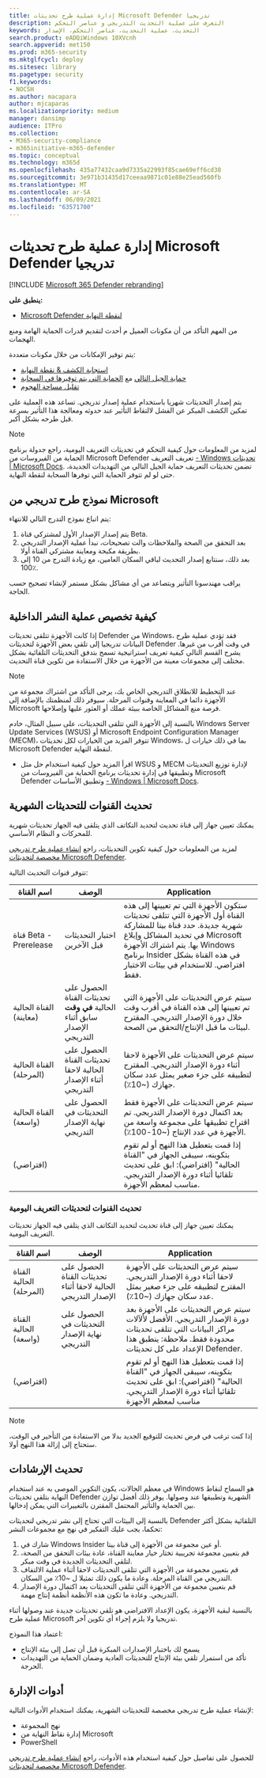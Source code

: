 ```yaml
---
title: إدارة عملية طرح تحديثات Microsoft Defender تدريجيا
description: التعرف على عملية التحديث التدريجي و عناصر التحكم
keywords: التحديث، عملية التحديث، عناصر التحكم، الإصدار
search.product: eADQiWindows 10XVcnh
search.appverid: met150
ms.prod: m365-security
ms.mktglfcycl: deploy
ms.sitesec: library
ms.pagetype: security
f1.keywords:
- NOCSH
ms.author: macapara
author: mjcaparas
ms.localizationpriority: medium
manager: dansimp
audience: ITPro
ms.collection:
- M365-security-compliance
- m365initiative-m365-defender
ms.topic: conceptual
ms.technology: m365d
ms.openlocfilehash: 435a77432caa9d7335a22993f85cae69eff6cd38
ms.sourcegitcommit: 3e971b31435d17ceeaa9871c01e88e25ead560fb
ms.translationtype: MT
ms.contentlocale: ar-SA
ms.lasthandoff: 06/09/2021
ms.locfileid: "63571700"
---
```

#  <a name="manage-the-gradual-rollout-process-for-microsoft-defender-updates"></a>إدارة عملية طرح تحديثات Microsoft Defender تدريجيا

[!INCLUDE [Microsoft 365 Defender rebranding](../../includes/microsoft-defender.md)]


**ينطبق على:**

- [Microsoft Defender لنقطة النهاية](/microsoft-365/security/defender-endpoint/)


من المهم التأكد من أن مكونات العميل م أحدث لتقديم قدرات الحماية الهامة ومنع الهجمات.

يتم توفير الإمكانات من خلال مكونات متعددة: 

- [استجابة الكشف & نقطة النهاية](overview-endpoint-detection-response.md) 
- [حماية الجيل التالي](microsoft-defender-antivirus-in-windows-10.md#microsoft-defender-antivirus-your-next-generation-protection) مع [الحماية التي يتم توفيرها في السحابة](cloud-protection-microsoft-defender-antivirus.md) 
- [تقليل مساحة الهجوم](overview-attack-surface-reduction.md)

يتم إصدار التحديثات شهريا باستخدام عملية إصدار تدريجي. تساعد هذه العملية على تمكين الكشف المبكر عن الفشل لالتقاط التأثير عند حدوثه ومعالجة هذا التأثير بسرعة قبل طرحه بشكل أكبر. 

> [!NOTE]
> لمزيد من المعلومات حول كيفية التحكم في تحديثات التعريف اليومية، راجع جدولة برنامج الحماية من الفيروسات من Microsoft Defender تعريف التعريف [- Windows تحديثات | Microsoft Docs](manage-protection-update-schedule-microsoft-defender-antivirus.md). تضمن تحديثات التعريف حماية الجيل التالي من التهديدات الجديدة، حتى لو لم تتوفر الحماية التي توفرها السحابة لنقطة النهاية.

## <a name="microsoft-gradual-rollout-model"></a>نموذج طرح تدريجي من Microsoft

يتم اتباع نموذج التدرج التالي للانتهاء:

1. يتم إصدار الإصدار الأول لمشتركي قناة Beta.
2. بعد التحقق من الصحة والملاحظات والت تصحيحات، نبدأ عملية الإصدار التدريجي بطريقة مكبحة ومعاينة مشتركي القناة أولا.
3. بعد ذلك، سنتابع إصدار التحديث لباقي السكان العامين، مع زيادة التدرج من 10 إلى 100٪.

يراقب مهندسونا التأثير ويتصاعد من أي مشاكل بشكل مستمر لإنشاء تصحيح حسب الحاجة.

## <a name="how-to-customize-your-internal-deployment-process"></a>كيفية تخصيص عملية النشر الداخلية

إذا كانت الأجهزة تتلقى تحديثات Defender من Windows، فقد تؤدي عملية طرح البيانات تدريجيا إلى تلقي بعض الأجهزة لتحديثات Defender في وقت أقرب من غيرها. يشرح القسم التالي كيفية تعريف استراتيجية تسمح بتدفق التحديثات التلقائية بشكل مختلف إلى مجموعات معينة من الأجهزة من خلال الاستفادة من تكوين قناة التحديث.

> [!NOTE]
> عند التخطيط للانطلاق التدريجي الخاص بك، يرجى التأكد من اشتراك مجموعة من الأجهزة دائما في المعاينة وقنوات المرحلة. سيوفر ذلك لمنظمتك بالإضافة إلى Microsoft فرصة منع المشاكل الخاصة ببيئة عملك أو العثور عليها وإصلاحها.

بالنسبة إلى الأجهزة التي تتلقى التحديثات، على سبيل المثال، خادم Windows Server Update Services (WSUS) أو Microsoft Endpoint Configuration Manager (MECM)، تتوفر المزيد من الخيارات لكل تحديثات Windows، بما في ذلك خيارات ل Microsoft Defender لنقطة النهاية.

- اقرأ المزيد حول كيفية استخدام حل مثل WSUS و MECM لإدارة توزيع التحديثات وتطبيقها في إدارة تحديثات برنامج الحماية من الفيروسات من Microsoft Defender وتطبيق الأساسات [- Windows | Microsoft Docs](manage-updates-baselines-microsoft-defender-antivirus.md#product-updates).

## <a name="update-channels-for-monthly-updates"></a>تحديث القنوات للتحديثات الشهرية

يمكنك تعيين جهاز إلى قناة تحديث لتحديد التكاتف الذي يتلقى فيه الجهاز تحديثات شهرية للمحركات و النظام الأساسي.

لمزيد من المعلومات حول كيفية تكوين التحديثات، راجع [إنشاء عملية طرح تدريجي مخصصة لتحديثات Microsoft Defender](configure-updates.md).

تتوفر قنوات التحديث التالية:

| اسم القناة  | الوصف  | Application  |
|-|-|-|
| قناة Beta - Prerelease  | اختبار التحديثات قبل الآخرين  | ستكون الأجهزة التي تم تعيينها إلى هذه القناة أول الأجهزة التي تتلقى تحديثات شهرية جديدة. حدد قناة بيتا للمشاركة في تحديد المشاكل وإبلاغ Microsoft بها. يتم اشتراك الأجهزة Windows برنامج Insider في هذه القناة بشكل افتراضي. للاستخدام في بيئات الاختبار فقط.  |
| القناة الحالية (معاينة)  | الحصول على تحديثات القناة الحالية **في وقت** سابق أثناء الإصدار التدريجي  | سيتم عرض التحديثات على الأجهزة التي تم تعيينها إلى هذه القناة في أقرب وقت خلال دورة الإصدار التدريجي. المقترح لبيئات ما قبل الإنتاج/التحقق من الصحة.  |
| القناة الحالية (المرحلة)  | الحصول على تحديثات القناة الحالية لاحقا أثناء الإصدار التدريجي  | سيتم عرض التحديثات على الأجهزة لاحقا أثناء دورة الإصدار التدريجي. المقترح لتطبيقه على جزء صغير يمثل عدد سكان جهازك (~10٪).  |
| القناة الحالية (واسعة) | الحصول على التحديثات في نهاية الإصدار التدريجي  | سيتم عرض التحديثات على الأجهزة فقط بعد اكتمال دورة الإصدار التدريجي. تم اقتراح تطبيقها على مجموعة واسعة من الأجهزة في عدد الإنتاج (~10-100٪).  |
| (افتراضي)  |   | إذا قمت بتعطيل هذا النهج أو لم تقوم بتكوينه، سيبقى الجهاز في "القناة الحالية" (افتراضي): ابق على تحديث تلقائيا أثناء دورة الإصدار التدريجي. مناسب لمعظم الأجهزة.  |

### <a name="update-channels-for-daily-definition-updates"></a>تحديث القنوات لتحديثات التعريف اليومية

يمكنك تعيين جهاز إلى قناة تحديث لتحديد التكاتف الذي يتلقى فيه الجهاز تحديثات التعريف اليومية.
  
| اسم القناة  | الوصف  | Application  |
|-|-|-|
| القناة الحالية (المرحلة)  | الحصول على تحديثات القناة الحالية لاحقا أثناء الإصدار التدريجي  | سيتم عرض التحديثات على الأجهزة لاحقا أثناء دورة الإصدار التدريجي. المقترح لتطبيقه على جزء صغير يمثل عدد سكان جهازك (~10٪).  |
| القناة الحالية (واسعة) | الحصول على التحديثات في نهاية الإصدار التدريجي  | سيتم عرض التحديثات على الأجهزة بعد دورة الإصدار التدريجي. الأفضل لألآلات مراكز البيانات التي تتلقى تحديثات محدودة فقط. ملاحظة: ينطبق هذا الإعداد على كل تحديثات Defender.  |
| (افتراضي)  |   | إذا قمت بتعطيل هذا النهج أو لم تقوم بتكوينه، سيبقى الجهاز في "القناة الحالية" (افتراضي): ابق على تحديث تلقائيا أثناء دورة الإصدار التدريجي. مناسب لمعظم الأجهزة  |

> [!NOTE]
> إذا كنت ترغب في فرض تحديث للتوقيع الجديد بدلا من الاستفادة من التأخير في الوقت، ستحتاج إلى إزالة هذا النهج أولا.

## <a name="update-guidance"></a>تحديث الإرشادات

في معظم الحالات، يكون التكوين الموصى به عند استخدام Windows هو السماح لنقاط النهاية بتلقي تحديثات Defender الشهرية وتطبيقها عند وصولها. يوفر ذلك أفضل توازن بين الحماية والتأثير المحتمل المقترن بالتغييرات التي يمكن إدخالها.

بالنسبة إلى البيئات التي تحتاج إلى نشر تدريجي لتحديثات Defender التلقائية بشكل أكثر تحكما، يجب عليك التفكير في نهج مع مجموعات النشر:

1. شارك في Windows Insider أو عين مجموعة من الأجهزة إلى قناة بيتا.
2. قم بتعيين مجموعة تجريبية تختار خيار معاينة القناة، عادة بيئات التحقق من الصحة، لتلقي التحديثات الجديدة في وقت مبكر.
3. قم بتعيين مجموعة من الأجهزة التي تتلقى التحديثات لاحقا أثناء عملية الالتفاف التدريجي من القناة المرحلة. وعادة ما يكون ذلك تمثيلا ل ~10٪ من السكان.
4. قم بتعيين مجموعة من الأجهزة التي تتلقى التحديثات بعد اكتمال دورة الإصدار التدريجي. وعادة ما تكون هذه الأنظمة أنظمة إنتاج مهمة.

بالنسبة لبقية الأجهزة، يكون الإعداد الافتراضي هو تلقي تحديثات جديدة عند وصولها أثناء عملية طرح Microsoft تدريجيا ولا يلزم إجراء أي تكوين آخر. 

اعتماد هذا النموذج:
- يسمح لك باختبار الإصدارات المبكرة قبل أن تصل إلى بيئة الإنتاج 
- تأكد من استمرار تلقي بيئة الإنتاج للتحديثات العادية وضمان الحماية من التهديدات الحرجة.

## <a name="management-tools"></a>أدوات الإدارة
لإنشاء عملية طرح تدريجي مخصصة للتحديثات الشهرية، يمكنك استخدام الأدوات التالية:

- نهج المجموعة
- إدارة نقاط النهاية من Microsoft
- PowerShell

للحصول على تفاصيل حول كيفية استخدام هذه الأدوات، راجع [إنشاء عملية طرح تدريجي مخصصة لتحديثات Microsoft Defender](configure-updates.md).
